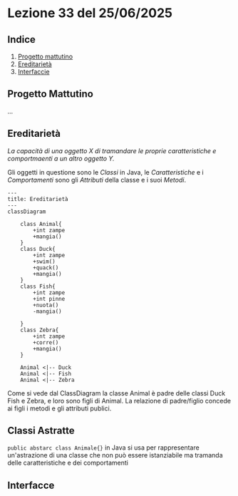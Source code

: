 # Lezione 33 del 25/06/2025

## Indice

1. [Progetto mattutino](#progetto-mattutino)
2. [Ereditarietà](#ereditarietà)
3. [Interfaccie](#interfacce)

## Progetto Mattutino

...

## Ereditarietà

_La capacità di una oggetto X di tramandare le proprie caratteristiche e comportmaenti a un altro oggetto Y._

Gli oggetti in questione sono le _Classi_ in Java, le _Caratteristiche_ e i _Comportamenti_ sono gli _Attributi_ della classe e i suoi _Metodi_.

```mermaid
---
title: Ereditarietà
---
classDiagram

    class Animal{
        +int zampe
        +mangia()
    }
    class Duck{
        +int zampe
        +swim()
        +quack()
        +mangia()
    }
    class Fish{
        +int zampe
        +int pinne
        +nuota()
        -mangia()

    }
    class Zebra{
        +int zampe
        +corre()
        +mangia()
    }

    Animal <|-- Duck
    Animal <|-- Fish
    Animal <|-- Zebra
```

Come si vede dal ClassDiagram la classe Animal è padre delle classi Duck Fish e Zebra, e loro sono figli di Animal. La relazione di padre/figlio concede ai figli i metodi e gli attributi publici.

## Classi Astratte

`public abstarc class Animale{}` in Java si usa per rappresentare un'astrazione di una classe che non può essere istanziabile ma tramanda delle caratteristiche e dei comportamenti

## Interfacce

